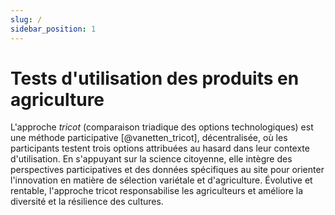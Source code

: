 ```yaml
---
slug: /
sidebar_position: 1
---
```


# Tests d'utilisation des produits en agriculture

L'approche *tricot* (comparaison triadique des options technologiques) est une méthode participative [@vanetten_tricot], décentralisée, où les participants testent trois options attribuées au hasard dans leur contexte d'utilisation. En s'appuyant sur la science citoyenne, elle intègre des perspectives participatives et des données spécifiques au site pour orienter l'innovation en matière de sélection variétale et d'agriculture. Évolutive et rentable, l'approche tricot responsabilise les agriculteurs et améliore la diversité et la résilience des cultures.
